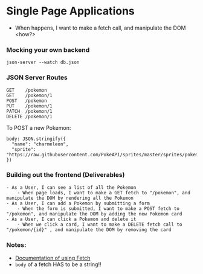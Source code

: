 # Single Page Applications
- When <some event> happens, I want to make a <what kind of> fetch call, and manipulate the DOM <how?>

### Mocking your own backend
```
json-server --watch db.json
```

### JSON Server Routes
```
GET    /pokemon
GET    /pokemon/1
POST   /pokemon
PUT    /pokemon/1
PATCH  /pokemon/1
DELETE /pokemon/1
```
To POST a new Pokemon:
```
body: JSON.stringify({
  "name": "charmeleon",
  "sprite": "https://raw.githubusercontent.com/PokeAPI/sprites/master/sprites/pokemon/5.png"
})
```

### Building out the frontend (Deliverables)

    - As a User, I can see a list of all the Pokemon
        - When page loads, I want to make a GET fetch to "/pokemon", and manipulate the DOM by rendering all the Pokemon
    - As a User, I can add a Pokemon by submitting a form
        - When the form is submitted, I want to make a POST fetch to "/pokemon", and manipulate the DOM by adding the new Pokemon card
    - As a User, I can click a Pokemon and delete it
        - When we click a card, I want to make a DELETE fetch call to "/pokemon/{id}" , and manipulate the DOM by removing the card

### Notes:
- [Documentation of using Fetch](https://developer.mozilla.org/en-US/docs/Web/API/Fetch_API/Using_Fetch)
- `body` of a fetch HAS to be a string!!


